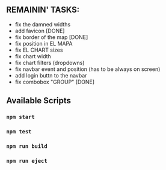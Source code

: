 ## REMAININ' TASKS:
* fix the damned widths
* add favicon [DONE]
* fix border of the map [DONE]
* fix position in EL MAPA 
* fix EL CHART sizes
* fix chart width
* fix chart filters (dropdowns)
* fix navbar event and position (has to be always on screen)
* add login buttn to the navbar
* fix combobox "GROUP" [DONE]


## Available Scripts

### `npm start`

### `npm test`

### `npm run build`

### `npm run eject`
